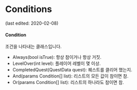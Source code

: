 ﻿# Conditions
(last edited: 2020-02-08)

#### Condition
조건을 나타내는 클래스입니다.
- Always(bool isTrue): 항상 참이거나 항상 거짓.
- LevelOver(int level): 플레이어 레벨이 몇 이상.
- CompletedQuest(QuestData quest): 퀘스트를 클리어 했는지.
- And(params Condition[] list): 리스트의 모든 값이 참이면 참.
- Or(params Condition[] list): 리스트의 하나라도 참이면 참.

